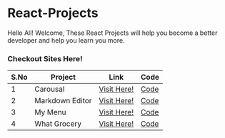 # React-Projects

Hello All! Welcome, These React Projects will help you become a better developer and help you learn you more.

### Checkout Sites Here!

| S.No | Project | Link | Code |
| - | -------- | ------- | --- |
| 1 | Carousal  | [Visit Here!](https://carousal-project.netlify.app/) | [Code](https://github.com/t2e0j0a4/React-Projects/tree/main/Carousal) |
| 2 | Markdown Editor | [Visit Here!](https://markdowneditor-project.netlify.app/) | [Code](https://github.com/t2e0j0a4/React-Projects/tree/main/Markdown%20Editor) |
| 3 | My Menu    | [Visit Here!](https://mymenu-project.netlify.app/) | [Code](https://github.com/t2e0j0a4/React-Projects/tree/main/My%20Menu) |
| 4 | What Grocery | [Visit Here!](https://whatgrocery-project.netlify.app/) | [Code](https://github.com/t2e0j0a4/React-Projects/tree/main/What%20Grocery) |
